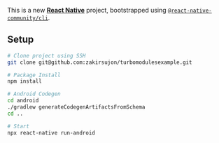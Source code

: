 This is a new [**React Native**](https://reactnative.dev) project, bootstrapped using [`@react-native-community/cli`](https://github.com/react-native-community/cli).

## Setup

```bash
# Clone project using SSH
git clone git@github.com:zakirsujon/turbomodulesexample.git

# Package Install
npm install

# Android Codegen
cd android
./gradlew generateCodegenArtifactsFromSchema
cd ..

# Start
npx react-native run-android
```
